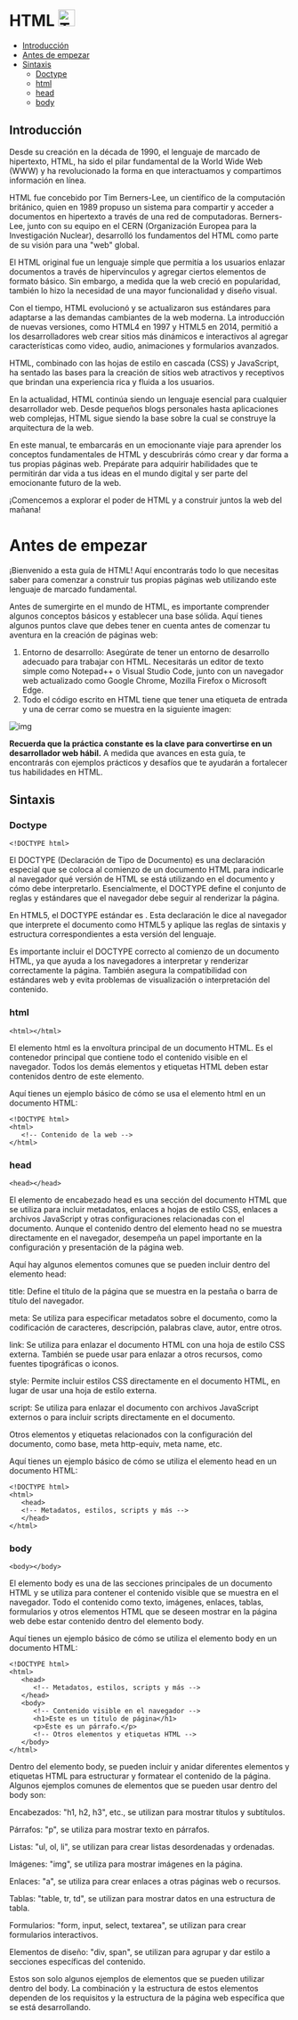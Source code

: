 # HTML  <img src="https://upload.wikimedia.org/wikipedia/commons/thumb/6/61/HTML5_logo_and_wordmark.svg/2048px-HTML5_logo_and_wordmark.svg.png" alt="Texto alternativo" style="width:30px;height:30px;">

- [Introducción](#introducción)
- [Antes de empezar](#antes-de-empezar)
- [Sintaxis](#sintaxis)  
  - [Doctype](#doctype)
  - [html](#html)
  - [head](#head)
  - [body](#body)

## Introducción
Desde su creación en la década de 1990, el lenguaje de marcado de hipertexto, HTML, ha sido el pilar fundamental de la World Wide Web (WWW) y ha revolucionado la forma en que interactuamos y compartimos información en línea.

HTML fue concebido por Tim Berners-Lee, un científico de la computación británico, quien en 1989 propuso un sistema para compartir y acceder a documentos en hipertexto a través de una red de computadoras. Berners-Lee, junto con su equipo en el CERN (Organización Europea para la Investigación Nuclear), desarrolló los fundamentos del HTML como parte de su visión para una "web" global.

El HTML original fue un lenguaje simple que permitía a los usuarios enlazar documentos a través de hipervínculos y agregar ciertos elementos de formato básico. Sin embargo, a medida que la web creció en popularidad, también lo hizo la necesidad de una mayor funcionalidad y diseño visual.

Con el tiempo, HTML evolucionó y se actualizaron sus estándares para adaptarse a las demandas cambiantes de la web moderna. La introducción de nuevas versiones, como HTML4 en 1997 y HTML5 en 2014, permitió a los desarrolladores web crear sitios más dinámicos e interactivos al agregar características como video, audio, animaciones y formularios avanzados.

HTML, combinado con las hojas de estilo en cascada (CSS) y JavaScript, ha sentado las bases para la creación de sitios web atractivos y receptivos que brindan una experiencia rica y fluida a los usuarios.

En la actualidad, HTML continúa siendo un lenguaje esencial para cualquier desarrollador web. Desde pequeños blogs personales hasta aplicaciones web complejas, HTML sigue siendo la base sobre la cual se construye la arquitectura de la web.

En este manual, te embarcarás en un emocionante viaje para aprender los conceptos fundamentales de HTML y descubrirás cómo crear y dar forma a tus propias páginas web. Prepárate para adquirir habilidades que te permitirán dar vida a tus ideas en el mundo digital y ser parte del emocionante futuro de la web.

¡Comencemos a explorar el poder de HTML y a construir juntos la web del mañana!

# Antes de empezar
¡Bienvenido a esta guía de HTML! Aquí encontrarás todo lo que necesitas saber para comenzar a construir tus propias páginas web utilizando este lenguaje de marcado fundamental.

Antes de sumergirte en el mundo de HTML, es importante comprender algunos conceptos básicos y establecer una base sólida. Aquí tienes algunos puntos clave que debes tener en cuenta antes de comenzar tu aventura en la creación de páginas web:

1. Entorno de desarrollo: Asegúrate de tener un entorno de desarrollo adecuado para trabajar con HTML. Necesitarás un editor de texto simple como Notepad++ o Visual Studio Code, junto con un navegador web actualizado como Google Chrome, Mozilla Firefox o Microsoft Edge.
2. Todo el código escrito en HTML tiene que tener una etiqueta de entrada y una de cerrar como se muestra en la siguiente imagen:

![img](https://kinsta.com/wp-content/uploads/2022/06/Untitled-2.png)

<strong>Recuerda que la práctica constante es la clave para convertirse en un desarrollador web hábil.</strong> A medida que avances en esta guía, te encontrarás con ejemplos prácticos y desafíos que te ayudarán a fortalecer tus habilidades en HTML.

## Sintaxis
### Doctype
```
<!DOCTYPE html>
```
El DOCTYPE (Declaración de Tipo de Documento) es una declaración especial que se coloca al comienzo de un documento HTML para indicarle al navegador qué versión de HTML se está utilizando en el documento y cómo debe interpretarlo. Esencialmente, el DOCTYPE define el conjunto de reglas y estándares que el navegador debe seguir al renderizar la página.

En HTML5, el DOCTYPE estándar es <!DOCTYPE html>. Esta declaración le dice al navegador que interprete el documento como HTML5 y aplique las reglas de sintaxis y estructura correspondientes a esta versión del lenguaje.

Es importante incluir el DOCTYPE correcto al comienzo de un documento HTML, ya que ayuda a los navegadores a interpretar y renderizar correctamente la página. También asegura la compatibilidad con estándares web y evita problemas de visualización o interpretación del contenido.

### html
```
<html></html>
```
El elemento html es la envoltura principal de un documento HTML. Es el contenedor principal que contiene todo el contenido visible en el navegador. Todos los demás elementos y etiquetas HTML deben estar contenidos dentro de este elemento.

Aquí tienes un ejemplo básico de cómo se usa el elemento html en un documento HTML:
```
<!DOCTYPE html>
<html>
   <!-- Contenido de la web -->
</html>
```

### head
```
<head></head>
```
El elemento de encabezado head es una sección del documento HTML que se utiliza para incluir metadatos, enlaces a hojas de estilo CSS, enlaces a archivos JavaScript y otras configuraciones relacionadas con el documento. Aunque el contenido dentro del elemento head no se muestra directamente en el navegador, desempeña un papel importante en la configuración y presentación de la página web.

Aquí hay algunos elementos comunes que se pueden incluir dentro del elemento head:

title: Define el título de la página que se muestra en la pestaña o barra de título del navegador.

meta: Se utiliza para especificar metadatos sobre el documento, como la codificación de caracteres, descripción, palabras clave, autor, entre otros.

link: Se utiliza para enlazar el documento HTML con una hoja de estilo CSS externa. También se puede usar para enlazar a otros recursos, como fuentes tipográficas o iconos.

style: Permite incluir estilos CSS directamente en el documento HTML, en lugar de usar una hoja de estilo externa.

script: Se utiliza para enlazar el documento con archivos JavaScript externos o para incluir scripts directamente en el documento.

Otros elementos y etiquetas relacionados con la configuración del documento, como base, meta http-equiv, meta name, etc.

Aquí tienes un ejemplo básico de cómo se utiliza el elemento head en un documento HTML:
```
<!DOCTYPE html>
<html>
   <head>
   <!-- Metadatos, estilos, scripts y más -->
   </head>
</html>
```

### body
```
<body></body>
```
El elemento body es una de las secciones principales de un documento HTML y se utiliza para contener el contenido visible que se muestra en el navegador. Todo el contenido como texto, imágenes, enlaces, tablas, formularios y otros elementos HTML que se deseen mostrar en la página web debe estar contenido dentro del elemento body.

Aquí tienes un ejemplo básico de cómo se utiliza el elemento body en un documento HTML:
```
<!DOCTYPE html>
<html>
   <head>
      <!-- Metadatos, estilos, scripts y más -->
   </head>
   <body>
      <!-- Contenido visible en el navegador -->
      <h1>Este es un título de página</h1>
      <p>Este es un párrafo.</p>
      <!-- Otros elementos y etiquetas HTML -->
   </body>
</html>
```
Dentro del elemento body, se pueden incluir y anidar diferentes elementos y etiquetas HTML para estructurar y formatear el contenido de la página. Algunos ejemplos comunes de elementos que se pueden usar dentro del body son:

Encabezados: "h1, h2, h3", etc., se utilizan para mostrar títulos y subtítulos.

Párrafos: "p", se utiliza para mostrar texto en párrafos.

Listas: "ul, ol, li", se utilizan para crear listas desordenadas y ordenadas.

Imágenes: "img", se utiliza para mostrar imágenes en la página.

Enlaces: "a", se utiliza para crear enlaces a otras páginas web o recursos.

Tablas: "table, tr, td", se utilizan para mostrar datos en una estructura de tabla.

Formularios: "form, input, select, textarea", se utilizan para crear formularios interactivos.

Elementos de diseño: "div, span", se utilizan para agrupar y dar estilo a secciones específicas del contenido.

Estos son solo algunos ejemplos de elementos que se pueden utilizar dentro del body. La combinación y la estructura de estos elementos dependen de los requisitos y la estructura de la página web específica que se está desarrollando.
